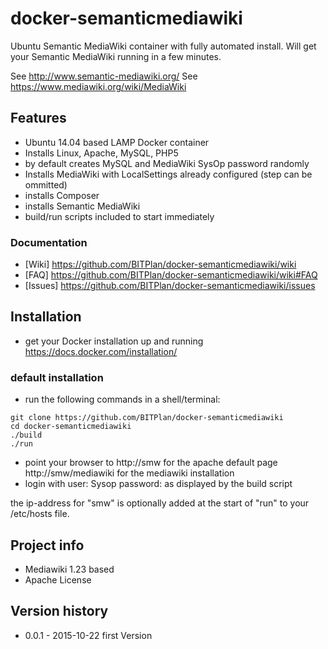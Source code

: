 # docker-semanticmediawiki
Ubuntu Semantic MediaWiki container with fully automated install. 
Will get your Semantic MediaWiki running in a few minutes.

See http://www.semantic-mediawiki.org/
See  https://www.mediawiki.org/wiki/MediaWiki

## Features
* Ubuntu 14.04 based LAMP Docker container
* Installs Linux, Apache, MySQL, PHP5 
* by default creates MySQL and MediaWiki SysOp password randomly
* Installs MediaWiki with LocalSettings already configured (step can be ommitted)
* installs Composer
* installs Semantic MediaWiki
* build/run scripts included to start immediately

### Documentation
* [Wiki]   https://github.com/BITPlan/docker-semanticmediawiki/wiki
* [FAQ]    https://github.com/BITPlan/docker-semanticmediawiki/wiki#FAQ
* [Issues] https://github.com/BITPlan/docker-semanticmediawiki/issues

## Installation
* get your Docker installation up and running https://docs.docker.com/installation/
### default installation
* run the following commands in a shell/terminal:
```
git clone https://github.com/BITPlan/docker-semanticmediawiki
cd docker-semanticmediawiki
./build
./run
```
* point your browser to 
  http://smw
for the apache default page
  http://smw/mediawiki
for the mediawiki installation
* login with
user: Sysop
password: as displayed by the build script

the ip-address for "smw" is optionally added at the start of "run" to your /etc/hosts file.

## Project info
* Mediawiki 1.23 based
* Apache License

## Version history
* 0.0.1 - 2015-10-22 first Version


